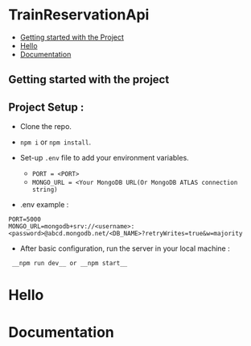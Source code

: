 # TrainReservationApi


- [Getting started with the Project](#getting-started-with-the-project)
- [Hello](#hello)
- [Documentation](#documentation)

## Getting started with the project

## Project Setup : 

- Clone the repo.
- `npm i` or `npm install`.
- Set-up `.env` file to add your environment variables.
    - `PORT = <PORT>`
    -  `MONGO_URL = <Your MongoDB URL(Or MongoDB ATLAS connection string) `

- .env example :
``` 
PORT=5000
MONGO_URL=mongodb+srv://<username>:<password>@abcd.mongodb.net/<DB_NAME>?retryWrites=true&w=majority

```
- After basic configuration, run the server in your local machine :
```
 __npm run dev__ or __npm start__ 

```











# Hello














# Documentation
